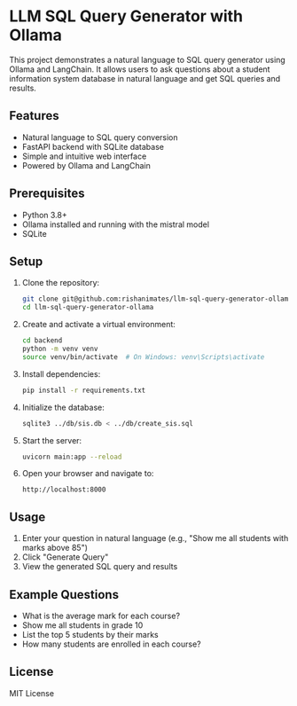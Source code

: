 # LLM SQL Query Generator with Ollama

This project demonstrates a natural language to SQL query generator using Ollama and LangChain. It allows users to ask questions about a student information system database in natural language and get SQL queries and results.

## Features

- Natural language to SQL query conversion
- FastAPI backend with SQLite database
- Simple and intuitive web interface
- Powered by Ollama and LangChain

## Prerequisites

- Python 3.8+
- Ollama installed and running with the mistral model
- SQLite

## Setup

1. Clone the repository:
   ```bash
   git clone git@github.com:rishanimates/llm-sql-query-generator-ollama.git
   cd llm-sql-query-generator-ollama
   ```

2. Create and activate a virtual environment:
   ```bash
   cd backend
   python -m venv venv
   source venv/bin/activate  # On Windows: venv\Scripts\activate
   ```

3. Install dependencies:
   ```bash
   pip install -r requirements.txt
   ```

4. Initialize the database:
   ```bash
   sqlite3 ../db/sis.db < ../db/create_sis.sql
   ```

5. Start the server:
   ```bash
   uvicorn main:app --reload
   ```

6. Open your browser and navigate to:
   ```
   http://localhost:8000
   ```

## Usage

1. Enter your question in natural language (e.g., "Show me all students with marks above 85")
2. Click "Generate Query"
3. View the generated SQL query and results

## Example Questions

- What is the average mark for each course?
- Show me all students in grade 10
- List the top 5 students by their marks
- How many students are enrolled in each course?

## License

MIT License